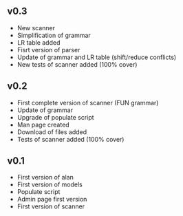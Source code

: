 ## v0.3
* New scanner
* Simplification of grammar
* LR table added
* Fisrt version of parser
* Update of grammar and LR table (shift/reduce conflicts)
* New tests of scanner added (100% cover)

## v0.2
* First complete version of scanner (FUN grammar)
* Update of grammar 
* Upgrade of populate script
* Man page created
* Download of files added
* Tests of scanner added (100% cover)

## v0.1

* First version of alan
* First version of models
* Populate script
* Admin page first version
* First version of scanner